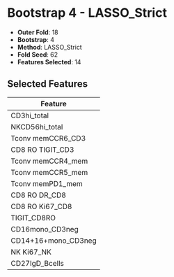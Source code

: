 # Bootstrap 4 - LASSO_Strict

- **Outer Fold**: 18
- **Bootstrap**: 4
- **Method**: LASSO_Strict
- **Fold Seed**: 62
- **Features Selected**: 14

## Selected Features

| Feature |
|---------|
| CD3hi_total |
| NKCD56hi_total |
| Tconv memCCR6_CD3 |
| CD8 RO TIGIT_CD3 |
| Tconv memCCR4_mem |
| Tconv memCCR5_mem |
| Tconv memPD1_mem |
| CD8 RO DR_CD8 |
| CD8 RO Ki67_CD8 |
| TIGIT_CD8RO |
| CD16mono_CD3neg |
| CD14+16+mono_CD3neg |
| NK Ki67_NK |
| CD27IgD_Bcells |
